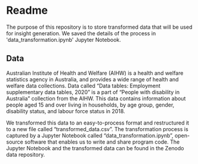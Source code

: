 # Readme

The purpose of this repository is to store transformed data that will be used for insight generation. We saved the details of the process in 'data_transformation.ipynb' Jupyter Notebook.

## Data 
Australian Institute of Health and Welfare  (AIHW) is a health and welfare statistics agency in Australia, and provides a wide range of health and welfare data collections. Data called “Data tables: Employment supplementary data tables, 2020” is a part of “People with disability in Australia” collection from the AIHW. This data contains information about people aged 15 and over living in households, by age group, gender, disability status, and labour force status in 2018.

We transformed this data to an easy-to-process format and restructured it to a new file called “transformed_data.csv”. The transformation process is captured by a Jupyter Notebook called “data_transformation.ipynb”, open-source software that enables us to write and share program code. The Jupyter Notebook and the transformed data can be found in the Zenodo data repository.

